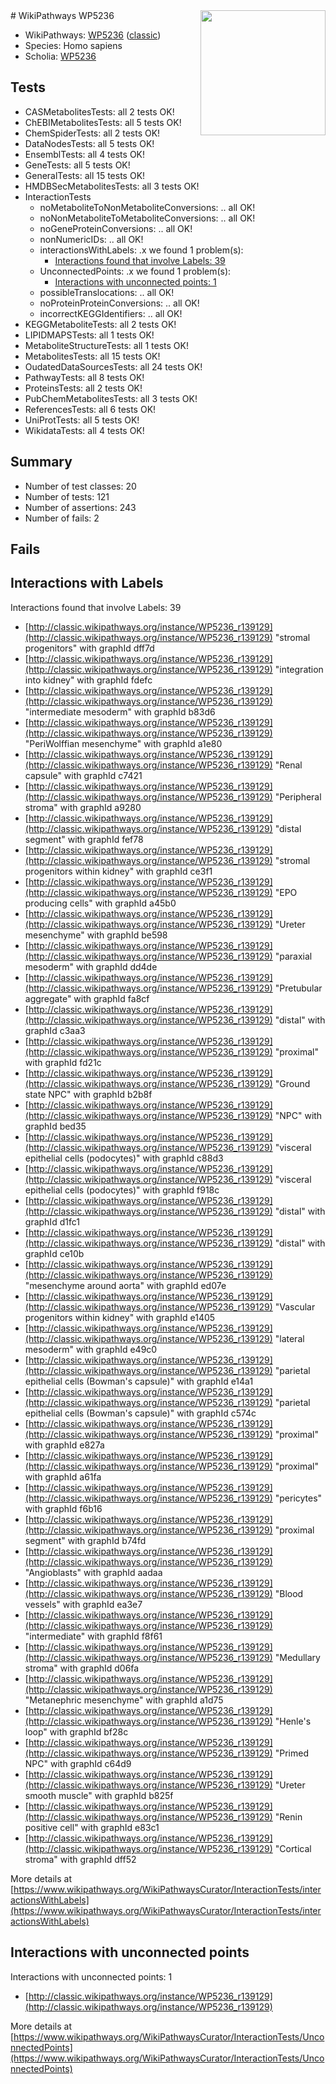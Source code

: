<img style="float: right; width: 200px" src="https://upload.wikimedia.org/wikipedia/commons/thumb/8/83/Wplogo_with_text_500.png/640px-Wplogo_with_text_500.png" />
# WikiPathways WP5236

* WikiPathways: [WP5236](https://wikipathways.org/pathways/WP5236) ([classic](https://classic.wikipathways.org/instance/WP5236))
* Species: Homo sapiens
* Scholia: [WP5236](https://scholia.toolforge.org/wikipathways/WP5236)
## Tests
* CASMetabolitesTests: all 2 tests OK!
* ChEBIMetabolitesTests: all 5 tests OK!
* ChemSpiderTests: all 2 tests OK!
* DataNodesTests: all 5 tests OK!
* EnsemblTests: all 4 tests OK!
* GeneTests: all 5 tests OK!
* GeneralTests: all 15 tests OK!
* HMDBSecMetabolitesTests: all 3 tests OK!
* InteractionTests
    * noMetaboliteToNonMetaboliteConversions: .. all OK!
    * noNonMetaboliteToMetaboliteConversions: .. all OK!
    * noGeneProteinConversions: .. all OK!
    * nonNumericIDs: .. all OK!
    * interactionsWithLabels: .x we found 1 problem(s):
        * [Interactions found that involve Labels: 39](#fe97a8ff)
    * UnconnectedPoints: .x we found 1 problem(s):
        * [Interactions with unconnected points: 1](#35a61ad9)
    * possibleTranslocations: .. all OK!
    * noProteinProteinConversions: .. all OK!
    * incorrectKEGGIdentifiers: .. all OK!
* KEGGMetaboliteTests: all 2 tests OK!
* LIPIDMAPSTests: all 1 tests OK!
* MetaboliteStructureTests: all 1 tests OK!
* MetabolitesTests: all 15 tests OK!
* OudatedDataSourcesTests: all 24 tests OK!
* PathwayTests: all 8 tests OK!
* ProteinsTests: all 2 tests OK!
* PubChemMetabolitesTests: all 3 tests OK!
* ReferencesTests: all 6 tests OK!
* UniProtTests: all 5 tests OK!
* WikidataTests: all 4 tests OK!


## Summary

* Number of test classes: 20
* Number of tests: 121
* Number of assertions: 243
* Number of fails: 2

## Fails

<a name="fe97a8ff" />

## Interactions with Labels

Interactions found that involve Labels: 39

* [http://classic.wikipathways.org/instance/WP5236_r139129](http://classic.wikipathways.org/instance/WP5236_r139129) "stromal
progenitors" with graphId dff7d
* [http://classic.wikipathways.org/instance/WP5236_r139129](http://classic.wikipathways.org/instance/WP5236_r139129) "integration 
into kidney" with graphId fdefc
* [http://classic.wikipathways.org/instance/WP5236_r139129](http://classic.wikipathways.org/instance/WP5236_r139129) "intermediate
mesoderm" with graphId b83d6
* [http://classic.wikipathways.org/instance/WP5236_r139129](http://classic.wikipathways.org/instance/WP5236_r139129) "PeriWolffian
mesenchyme" with graphId a1e80
* [http://classic.wikipathways.org/instance/WP5236_r139129](http://classic.wikipathways.org/instance/WP5236_r139129) "Renal capsule" with graphId c7421
* [http://classic.wikipathways.org/instance/WP5236_r139129](http://classic.wikipathways.org/instance/WP5236_r139129) "Peripheral stroma" with graphId a9280
* [http://classic.wikipathways.org/instance/WP5236_r139129](http://classic.wikipathways.org/instance/WP5236_r139129) "distal segment" with graphId fef78
* [http://classic.wikipathways.org/instance/WP5236_r139129](http://classic.wikipathways.org/instance/WP5236_r139129) "stromal
progenitors
within kidney" with graphId ce3f1
* [http://classic.wikipathways.org/instance/WP5236_r139129](http://classic.wikipathways.org/instance/WP5236_r139129) "EPO producing
cells" with graphId a45b0
* [http://classic.wikipathways.org/instance/WP5236_r139129](http://classic.wikipathways.org/instance/WP5236_r139129) "Ureter
mesenchyme" with graphId be598
* [http://classic.wikipathways.org/instance/WP5236_r139129](http://classic.wikipathways.org/instance/WP5236_r139129) "paraxial
mesoderm" with graphId dd4de
* [http://classic.wikipathways.org/instance/WP5236_r139129](http://classic.wikipathways.org/instance/WP5236_r139129) "Pretubular
aggregate" with graphId fa8cf
* [http://classic.wikipathways.org/instance/WP5236_r139129](http://classic.wikipathways.org/instance/WP5236_r139129) "distal" with graphId c3aa3
* [http://classic.wikipathways.org/instance/WP5236_r139129](http://classic.wikipathways.org/instance/WP5236_r139129) "proximal" with graphId fd21c
* [http://classic.wikipathways.org/instance/WP5236_r139129](http://classic.wikipathways.org/instance/WP5236_r139129) "Ground state
NPC" with graphId b2b8f
* [http://classic.wikipathways.org/instance/WP5236_r139129](http://classic.wikipathways.org/instance/WP5236_r139129) "NPC" with graphId bed35
* [http://classic.wikipathways.org/instance/WP5236_r139129](http://classic.wikipathways.org/instance/WP5236_r139129) "visceral 
epithelial cells
(podocytes)" with graphId c88d3
* [http://classic.wikipathways.org/instance/WP5236_r139129](http://classic.wikipathways.org/instance/WP5236_r139129) "visceral 
epithelial cells
(podocytes)" with graphId f918c
* [http://classic.wikipathways.org/instance/WP5236_r139129](http://classic.wikipathways.org/instance/WP5236_r139129) "distal" with graphId d1fc1
* [http://classic.wikipathways.org/instance/WP5236_r139129](http://classic.wikipathways.org/instance/WP5236_r139129) "distal" with graphId ce10b
* [http://classic.wikipathways.org/instance/WP5236_r139129](http://classic.wikipathways.org/instance/WP5236_r139129) "mesenchyme
around aorta" with graphId ed07e
* [http://classic.wikipathways.org/instance/WP5236_r139129](http://classic.wikipathways.org/instance/WP5236_r139129) "Vascular progenitors
within kidney" with graphId e1405
* [http://classic.wikipathways.org/instance/WP5236_r139129](http://classic.wikipathways.org/instance/WP5236_r139129) "lateral
mesoderm" with graphId e49c0
* [http://classic.wikipathways.org/instance/WP5236_r139129](http://classic.wikipathways.org/instance/WP5236_r139129) "parietal
epithelial cells
(Bowman's capsule)" with graphId e14a1
* [http://classic.wikipathways.org/instance/WP5236_r139129](http://classic.wikipathways.org/instance/WP5236_r139129) "parietal
epithelial cells
(Bowman's capsule)" with graphId c574c
* [http://classic.wikipathways.org/instance/WP5236_r139129](http://classic.wikipathways.org/instance/WP5236_r139129) "proximal" with graphId e827a
* [http://classic.wikipathways.org/instance/WP5236_r139129](http://classic.wikipathways.org/instance/WP5236_r139129) "proximal" with graphId a61fa
* [http://classic.wikipathways.org/instance/WP5236_r139129](http://classic.wikipathways.org/instance/WP5236_r139129) "pericytes" with graphId f6b16
* [http://classic.wikipathways.org/instance/WP5236_r139129](http://classic.wikipathways.org/instance/WP5236_r139129) "proximal segment" with graphId b74fd
* [http://classic.wikipathways.org/instance/WP5236_r139129](http://classic.wikipathways.org/instance/WP5236_r139129) "Angioblasts" with graphId aadaa
* [http://classic.wikipathways.org/instance/WP5236_r139129](http://classic.wikipathways.org/instance/WP5236_r139129) "Blood vessels" with graphId ea3e7
* [http://classic.wikipathways.org/instance/WP5236_r139129](http://classic.wikipathways.org/instance/WP5236_r139129) "intermediate" with graphId f8f61
* [http://classic.wikipathways.org/instance/WP5236_r139129](http://classic.wikipathways.org/instance/WP5236_r139129) "Medullary stroma" with graphId d06fa
* [http://classic.wikipathways.org/instance/WP5236_r139129](http://classic.wikipathways.org/instance/WP5236_r139129) "Metanephric
mesenchyme" with graphId a1d75
* [http://classic.wikipathways.org/instance/WP5236_r139129](http://classic.wikipathways.org/instance/WP5236_r139129) "Henle's loop" with graphId bf28c
* [http://classic.wikipathways.org/instance/WP5236_r139129](http://classic.wikipathways.org/instance/WP5236_r139129) "Primed
NPC" with graphId c64d9
* [http://classic.wikipathways.org/instance/WP5236_r139129](http://classic.wikipathways.org/instance/WP5236_r139129) "Ureter
smooth muscle" with graphId b825f
* [http://classic.wikipathways.org/instance/WP5236_r139129](http://classic.wikipathways.org/instance/WP5236_r139129) "Renin positive cell" with graphId e83c1
* [http://classic.wikipathways.org/instance/WP5236_r139129](http://classic.wikipathways.org/instance/WP5236_r139129) "Cortical stroma" with graphId dff52


More details at [https://www.wikipathways.org/WikiPathwaysCurator/InteractionTests/interactionsWithLabels](https://www.wikipathways.org/WikiPathwaysCurator/InteractionTests/interactionsWithLabels)

<a name="35a61ad9" />

## Interactions with unconnected points

Interactions with unconnected points: 1

* [http://classic.wikipathways.org/instance/WP5236_r139129](http://classic.wikipathways.org/instance/WP5236_r139129)


More details at [https://www.wikipathways.org/WikiPathwaysCurator/InteractionTests/UnconnectedPoints](https://www.wikipathways.org/WikiPathwaysCurator/InteractionTests/UnconnectedPoints)

